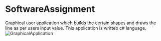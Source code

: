 # SoftwareAssignment
Graphical user application which builds the certain shapes and draws the line as per users input value. 
This application is writteb c# language.
![GraphicalApplication](https://i.ibb.co/DRBBWzr/Software.jpg)

